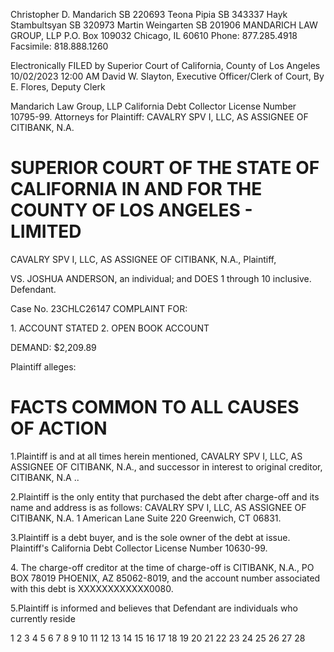 Christopher D. Mandarich SB 220693
Teona Pipia SB 343337
Hayk Stambultsyan SB 320973
Martin Weingarten SB 201906
MANDARICH LAW GROUP, LLP
P.O. Box 109032 Chicago, IL 60610
Phone: 877.285.4918
Facsimile: 818.888.1260

Electronically FILED by
Superior Court of California,
County of Los Angeles
10/02/2023 12:00 AM
David W. Slayton,
Executive Officer/Clerk of Court,
By E. Flores, Deputy Clerk

Mandarich Law Group, LLP California Debt Collector License Number 10795-99.
Attorneys for Plaintiff: CAVALRY SPV I, LLC, AS ASSIGNEE OF CITIBANK, N.A.


# SUPERIOR COURT OF THE STATE OF CALIFORNIA IN AND FOR THE COUNTY OF LOS ANGELES - LIMITED

CAVALRY SPV I, LLC, AS ASSIGNEE OF
CITIBANK, N.A.,
Plaintiff,

VS.
JOSHUA ANDERSON, an individual;
and DOES 1 through 10 inclusive.
Defendant.

Case No. 23CHLC26147
COMPLAINT FOR:

1\. ACCOUNT STATED
2\. OPEN BOOK ACCOUNT

DEMAND: $2,209.89

Plaintiff alleges:


# FACTS COMMON TO ALL CAUSES OF ACTION

1.Plaintiff is and at all times herein mentioned, CAVALRY SPV I, LLC, AS ASSIGNEE
OF CITIBANK, N.A., and successor in interest to original creditor, CITIBANK, N.A ..

2.Plaintiff is the only entity that purchased the debt after charge-off and its name and
address is as follows: CAVALRY SPV I, LLC, AS ASSIGNEE OF CITIBANK, N.A. 1 American
Lane Suite 220 Greenwich, CT 06831.

3.Plaintiff is a debt buyer, and is the sole owner of the debt at issue. Plaintiff's California
Debt Collector License Number 10630-99.

4\. The charge-off creditor at the time of charge-off is CITIBANK, N.A., PO BOX 78019
PHOENIX, AZ 85062-8019, and the account number associated with this debt is
XXXXXXXXXXXX0080.

5.Plaintiff is informed and believes that Defendant are individuals who currently reside

<!-- PageFooter="COMPLAINT-1 of 5" -->

1
2
3
4
5
6
7
8
9
10
11
12
13
14
15
16
17
18
19
20
21
22
23
24
25
26
27
28

<!-- PageBreak -->

